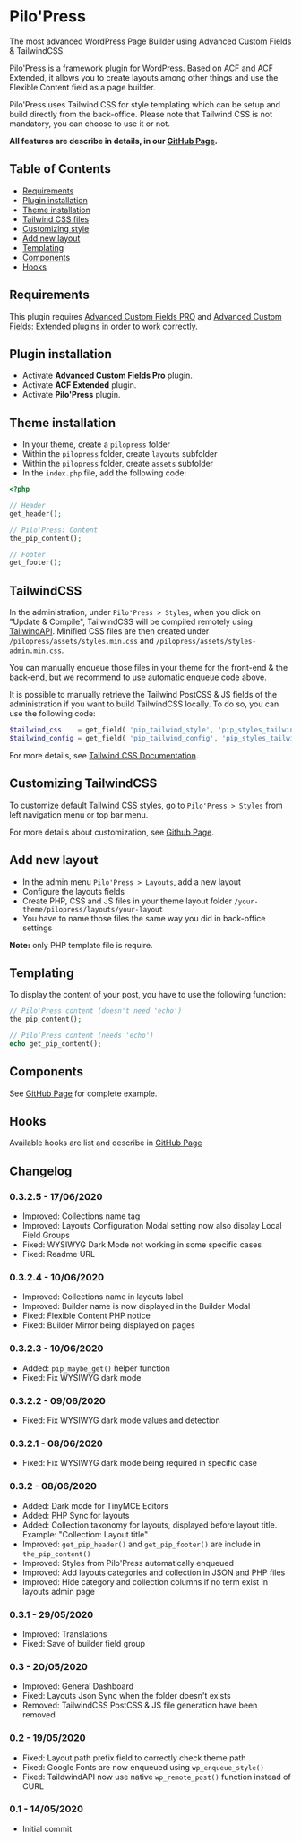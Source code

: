 # Pilo'Press

The most advanced WordPress Page Builder using Advanced Custom Fields & TailwindCSS.

Pilo'Press is a framework plugin for WordPress. Based on ACF and ACF Extended, it allows you to create layouts among other things and use the Flexible Content field as a page builder.

Pilo'Press uses Tailwind CSS for style templating which can be setup and build directly from the back-office.
Please note that Tailwind CSS is not mandatory, you can choose to use it or not. 

**All features are describe in details, in our [GitHub Page](https://pilot-in.github.io/PiloPress/).**

## Table of Contents

- [Requirements](#requirements)
- [Plugin installation](#plugin-installation)
- [Theme installation](#theme-installation)
- [Tailwind CSS files](#tailwindcss)
- [Customizing style](#customizing-tailwindcss)
- [Add new layout](#add-new-layout)
- [Templating](#templating)
- [Components](#components)
- [Hooks](#hooks)

## Requirements

This plugin requires [Advanced Custom Fields PRO](https://www.advancedcustomfields.com/pro/) and [Advanced Custom Fields: Extended](https://wordpress.org/plugins/acf-extended/) plugins in order to work correctly.

## Plugin installation

- Activate **Advanced Custom Fields Pro** plugin.
- Activate **ACF Extended** plugin.
- Activate **Pilo'Press** plugin.

## Theme installation

- In your theme, create a `pilopress` folder
- Within the `pilopress` folder, create `layouts` subfolder
- Within the `pilopress` folder, create `assets` subfolder
- In the `index.php` file, add the following code:
```php
<?php 

// Header
get_header(); 

// Pilo'Press: Content
the_pip_content();

// Footer
get_footer();

```

## TailwindCSS

In the administration, under `Pilo'Press > Styles`, when you click on "Update & Compile", TailwindCSS will be compiled remotely using [TailwindAPI](https://www.tailwindapi.com/). Minified CSS files are then created under `/pilopress/assets/styles.min.css` and `/pilopress/assets/styles-admin.min.css`.

You can manually enqueue those files in your theme for the front-end & the back-end, but we recommend to use automatic enqueue code above.

It is possible to manually retrieve the Tailwind PostCSS & JS fields of the administration if you want to build TailwindCSS locally. To do so, you can use the following code:

```php
$tailwind_css    = get_field( 'pip_tailwind_style', 'pip_styles_tailwind' );
$tailwind_config = get_field( 'pip_tailwind_config', 'pip_styles_tailwind' );
```

For more details, see [Tailwind CSS Documentation](https://tailwindcss.com/docs/installation/).

## Customizing TailwindCSS

To customize default Tailwind CSS styles, go to `Pilo'Press > Styles` from left navigation menu or top bar menu.
 
For more details about customization, see [Github Page](https://pilot-in.github.io/PiloPress/docs/customizing-styles/).

## Add new layout

- In the admin menu `Pilo'Press > Layouts`, add a new layout
- Configure the layouts fields
- Create PHP, CSS and JS files in your theme layout folder `/your-theme/pilopress/layouts/your-layout`
- You have to name those files the same way you did in back-office settings

**Note:** only PHP template file is require.

## Templating

To display the content of your post, you have to use the following function:
```php
// Pilo'Press content (doesn't need 'echo')
the_pip_content();

// Pilo'Press content (needs 'echo')
echo get_pip_content();
```

## Components

See [GitHub Page](https://pilot-in.github.io/PiloPress/docs/components/) for complete example.

## Hooks

Available hooks are list and describe in [GitHub Page](https://pilot-in.github.io/PiloPress/docs/hooks/)

## Changelog

### 0.3.2.5 - 17/06/2020
* Improved: Collections name tag
* Improved: Layouts Configuration Modal setting now also display Local Field Groups
* Fixed: WYSIWYG Dark Mode not working in some specific cases
* Fixed: Readme URL

### 0.3.2.4 - 10/06/2020
* Improved: Collections name in layouts label
* Improved: Builder name is now displayed in the Builder Modal
* Fixed: Flexible Content PHP notice
* Fixed: Builder Mirror being displayed on pages

### 0.3.2.3 - 10/06/2020
* Added: `pip_maybe_get()` helper function
* Fixed: Fix WYSIWYG dark mode

### 0.3.2.2 - 09/06/2020
* Fixed: Fix WYSIWYG dark mode values and detection

### 0.3.2.1 - 08/06/2020
* Fixed: Fix WYSIWYG dark mode being required in specific case

### 0.3.2 - 08/06/2020
* Added: Dark mode for TinyMCE Editors
* Added: PHP Sync for layouts
* Added: Collection taxonomy for layouts, displayed before layout title. Example: "Collection: Layout title"
* Improved: `get_pip_header()` and `get_pip_footer()` are include in `the_pip_content()`
* Improved: Styles from Pilo'Press automatically enqueued
* Improved: Add layouts categories and collection in JSON and PHP files
* Improved: Hide category and collection columns if no term exist in layouts admin page

### 0.3.1 - 29/05/2020
* Improved: Translations
* Fixed: Save of builder field group

### 0.3 - 20/05/2020
* Improved: General Dashboard
* Fixed: Layouts Json Sync when the folder doesn't exists
* Removed: TailwindCSS PostCSS & JS file generation have been removed

### 0.2 - 19/05/2020
* Fixed: Layout path prefix field to correctly check theme path
* Fixed: Google Fonts are now enqueued using `wp_enqueue_style()`
* Fixed: TaildwindAPI now use native `wp_remote_post()` function instead of CURL

### 0.1 - 14/05/2020
* Initial commit
